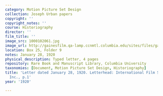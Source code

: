 ```yaml
---
category: Motion Picture Set Design
collection: Joseph Urban papers
copyright: ''
copyright_notes: ''
course: Historiography
director: ''
film_title: ''
image_src: 1000102061.jpg
image_url: http://gainesfilm.qa-lamp.ccnmtl.columbia.edu/sites/files/gainesfilm/images/1000102061.jpg
location: Box 25, Folder 9
notes: January 28, 1920
physical_description: Typed letter, 4 pages
repository: Rare Book and Manuscript Library, Columbia University
taxonomies: [Document, Motion Picture Set Design, Historiography]
title: 'Letter dated January 28, 1920. Letterhead: International Film Service Co.,
  Inc., p.1'
year: '1920'

---
```

